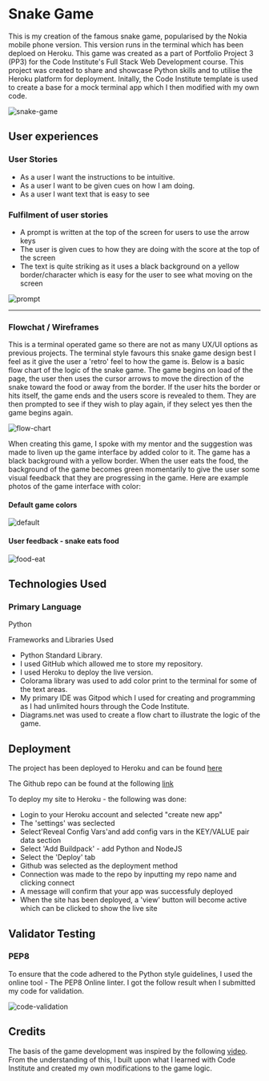 # Snake Game

This is my creation of the famous snake game, popularised by the Nokia mobile phone version. This version runs in the terminal which has been deploed on Heroku. This game was created as a part of Portfolio Project 3 (PP3) for the Code Institute's Full Stack Web Development course. This project was created to share and showcase Python skills and to utilise the Heroku platform for deployment. Initally, the Code Institute template is used to create a base for a mock terminal app which I then modified with my own code.

![snake-game](https://i.imgur.com/D10H8Mw.png)

## User experiences

### User Stories

* As a user I want the instructions to be intuitive.
* As a user I want to be given cues on how I am doing.
* As a user I want text that is easy to see

### Fulfilment of user stories

* A prompt is written at the top of the screen for users to use the arrow keys
* The user is given cues to how they are doing with the score at the top of the screen
* The text is quite striking as it uses a black background on a yellow border/character which is easy for the user to see what moving on the screen

![prompt](https://i.imgur.com/kJlifu1.png)

----------------------
### Flowchat / Wireframes

This is a terminal operated game so there are not as many UX/UI options as previous projects. The terminal style favours this snake game design best I feel as it give the user a 'retro' feel to how the game is. Below is a basic flow chart of the logic of the snake game. The game begins on load of the page, the user then uses the cursor arrows to move the direction of the snake toward the food or away from the border. If the user hits the border or hits itself, the game ends and the users score is revealed to them. They are then prompted to see if they wish to play again, if they select yes then the game begins again.

![flow-chart](https://i.imgur.com/PuHlcAk.png)

When creating this game, I spoke with my mentor and the suggestion was made to liven up the game interface by added color to it. The game has a black background with a yellow border. When the user eats the food, the background of the game becomes green momentarily to give the user some visual feedback that they are progressing in the game. Here are example photos of the game interface with color:

#### Default game colors
![default](https://i.imgur.com/PNiwLLB.png)


#### User feedback - snake eats food
![food-eat](https://i.imgur.com/OGmgkQe.png)


## Technologies Used

### Primary Language
Python

Frameworks and Libraries Used
* Python Standard Library.
* I used GitHub which allowed me to store my repository.
* I used Heroku to deploy the live version.
* Colorama library was used to add color print to the terminal for some of the text areas.
* My primary IDE was Gitpod which I used for creating and programming as I had unlimited hours through the Code Institute.
* Diagrams.net was used to create a flow chart to illustrate the logic of the game.

## Deployment

The project has been deployed to Heroku and can be found [here](https://snakegamead.herokuapp.com/) 

The Github repo can be found at the following [link](https://github.com/anthonyfdunphy/project-python-pp3)

To deploy my site to Heroku - the following was done:

* Login to your Heroku account and selected "create new app"
* The 'settings' was seclected
* Select'Reveal Config Vars'and add config vars in the KEY/VALUE pair data section
* Select 'Add Buildpack' - add Python and NodeJS
* Select the 'Deploy' tab
* Github was selected as the deployment method
* Connection was made to the repo by inputting my repo name and clicking connect
* A message will confirm that your app was successfuly deployed
* When the site has been deployed, a 'view' button will become active which can be clicked to show the live site

## Validator Testing

### PEP8

To ensure that the code adhered to the Python style guidelines, I used the online tool - The PEP8 Online linter. I got the follow result when I submitted my code for validation.

![code-validation](https://i.imgur.com/hFBVVFA.png)

## Credits

The basis of the game development was inspired by the following [video](https://www.youtube.com/watch?v=M_npdRYD4K0&ab_channel=PythonEngineer). From the understanding of this, I built upon what I learned with Code Institute and created my own modifications to the game logic.

